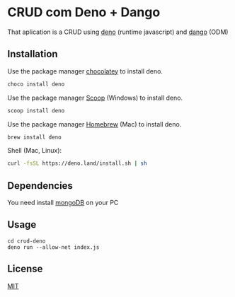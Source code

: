 # CRUD com Deno + Dango

That aplication is a CRUD using [deno](https://deno.land/) (runtime javascript) and [dango](https://dangodb.land/) (ODM)

## Installation

Use the package manager [chocolatey](https://chocolatey.org/) to install deno.
```bash
choco install deno
```

Use the package manager [Scoop](https://scoop.sh/) (Windows) to install deno.
```bash
scoop install deno
```

Use the package manager [Homebrew](https://formulae.brew.sh/formula/deno) (Mac) to install deno.
```bash
brew install deno
```

Shell (Mac, Linux):
```bash
curl -fsSL https://deno.land/install.sh | sh
```

## Dependencies
You need install [mongoDB](https://www.mongodb.com/try/download/community) on your PC

## Usage
```deno
cd crud-deno
deno run --allow-net index.js
```

## License
[MIT](https://choosealicense.com/licenses/mit/)